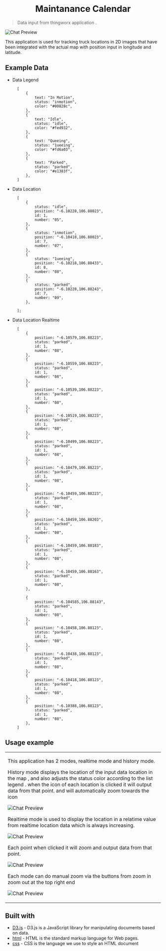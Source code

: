     
<h1 align="center"  style="font-weight:bold;" >
  <br>
  <!-- <a href="http://www.amitmerchant.com/electron-markdownify"><img src="https://raw.githubusercontent.com/amitmerchant1990/electron-markdownify/master/app/img/markdownify.png" alt="Markdownify" width="200"></a> -->
  <br>
  Maintanance Calendar
  <br>
</h1>

> Data input from thingworx application .

<!-- <h4 align="center">A minimal Markdown Editor desktop app built on top of <a target="_blank">Electron</a>.</h4> -->


![Chat Preview](https://github.com/zainuddin-maker/Maintanance-Calendar/blob/master/App.PNG?raw=true)
<!-- ![screenshot](https://github.com/zainuddin-maker/Export-Excel-to-Json/blob/master/Convert_excel_to_JSON.mp4?raw=true)

https://github.com/zainuddin-maker/Export-Excel-to-Json/blob/master/Convert_excel_to_JSON.mp4 -->



This application is used for tracking truck locations in 2D images that have been integrated with the actual map 
with position input in longitude and latitude.

<!-- ![Chat Preview](https://github.com/zainuddin-maker/Location-Tracking/blob/master/ImginMap.PNG?raw=true) -->


## Example Data
- Data Legend

        [
            {
                text: "In Motion",
                status: "inmotion",
                color: "#00828c",
            },
            {
                text: "Idle",
                status: "idle",
                color: "#fed932",
            },
            {
                text: "Queeing",
                status: "1ueeing",
                color: "#fd6a03",
            },
            {
                text: "Parked",
                status: "parked",
                color: "#e1383f",
            },
        ]

- Data Location 

        [
            {
                status: "idle",
                position: "-6.10228,106.88023",
                id: 1,
                number: "05",
            },
            {
                status: "inmotion",
                position: "-6.10418,106.88023",
                id: 7,
                number: "07",
            },
            {
                status: "1ueeing",
                position: "-6.10218,106.88433",
                id: 8,
                number: "08",
            },
            {
                status: "parked",
                position: "-6.10228,106.88243",
                id: 7,
                number: "09",
            },

        ];

- Data Location Realtime

        [
            {
                position: "-6.10579,106.88223",
                status: "parked",
                id: 1,
                number: "08",
            },
            {
                position: "-6.10559,106.88223",
                status: "parked",
                id: 1,
                number: "08",
            },
            {
                position: "-6.10539,106.88223",
                status: "parked",
                id: 1,
                number: "08",
            },
            {
                position: "-6.10519,106.88223",
                status: "parked",
                id: 1,
                number: "08",
            },
            {
                position: "-6.10499,106.88223",
                status: "parked",
                id: 1,
                number: "08",
            },
            {
                position: "-6.10479,106.88223",
                status: "parked",
                id: 1,
                number: "08",
            },
            {
                position: "-6.10459,106.88223",
                status: "parked",
                id: 1,
                number: "08",
            },
            {
                position: "-6.10459,106.88203",
                status: "parked",
                id: 1,
                number: "08",
            },
            {
                position: "-6.10459,106.88183",
                status: "parked",
                id: 1,
                number: "08",
            },
            {
                position: "-6.10459,106.88163",
                status: "parked",
                id: 1,
                number: "08",
            },

            {
                position: "-6.104585,106.88143",
                status: "parked",
                id: 1,
                number: "08",
            },
            {
                position: "-6.10458,106.88123",
                status: "parked",
                id: 1,
                number: "08",
            },
            {
                position: "-6.10438,106.88123",
                status: "parked",
                id: 1,
                number: "08",
            },
            {
                position: "-6.10418,106.88123",
                status: "parked",
                id: 1,
                number: "08",
            },
            {
                position: "-6.10388,106.88123",
                status: "parked",
                id: 1,
                number: "08",
            },
        ]


## Usage example

<table>
<tr>
<td>






This application has 2 modes, realtime mode and history mode.

History mode displays the location of the input data location in the map , and also adjusts the status color according to the list legend . when the icon of each location is clicked it will output data from that point. and will automatically zoom towards the icon

![Chat Preview](https://github.com/zainuddin-maker/Location-Tracking/blob/master/zoomintruck.PNG?raw=true)

Realtime mode is used to display the location in a relatime value from realtime location data which is always increasing.
 
 ![Chat Preview](https://github.com/zainuddin-maker/Location-Tracking/blob/master/AppRealtime.PNG?raw=true)

 Each point when clicked it will zoom and output data from that point.

 ![Chat Preview](https://github.com/zainuddin-maker/Location-Tracking/blob/master/zoomrealtimetruck.PNG?raw=true)

Each mode can do manual zoom via the buttons from zoom in zoom out at the top right end

 ![Chat Preview](https://github.com/zainuddin-maker/Location-Tracking/blob/master/zoombutton.PNG?raw=true)



</td>
</tr>
</table>


<!-- ## BIND DATA

1.  JSONDocinformation , input - JSON - Data for Doc Information in header

   
        {
            name: (STRING),
            value: (STRING),
        }



2.  JSONHeaderinformation, input - JSON - Data for Headerinformation in header.

       
        {
            name: (STRING),
            value: (STRING),
        }

3.  ConfigurationWidth, input - INFOTABLE - Configuration widht each of column in excel.

       
        {
            width: (STRING),
        }


4.  BooleanDisplayButton , input -BOOLEAN - Input for button seen or not 
5.  Filename , input - STRING - name of file after exported
6.  Headername , input - STRING - the title in template document.
4.  LabourProductivity , input - INFOTABLE - Data for Labour Productuvity

        {
            name: (STRING),
            value: (STRING),
            unit:  (STRING),
         }

5.  DataAddChangeMaintanance , input - INFOTABLE - List of Change of Maintanance .

        datashape :
        {
            changefrom : (DATE),
            idmaintanance : (NUMBER),
        }

6.  DataClickMaintanance , output - INFOABLE - Data out after click maintanance .

        datashape :
        {
            form : (DATE) ,
            to : (DATE),
            id : (STRING),
            idmaintanance : (NUMBER),
            imgstatus : (STRING),
            status : (STRING),
            text : (STRING),
        }

7.  idRandom , input - STRING - Random ID for Application
8.  HeightOfHeader , input - NUMBER - change height of header tittle

## BIND TRIGGER

1. clickMaintanance, out - "Event triggered when clicked the maintanance"
1. updateMaintanance, in - "Event triggered when maintanance updated"


 -->





## Built with 

- [D3.js](https://d3js.org/) - D3.js is a JavaScript library for manipulating documents based on data.
- [html](https://www.w3schools.com/html/) - HTML is the standard markup language for Web pages.
- [css](https://www.w3schools.com/css/) - CSS is the language we use to style an HTML document














